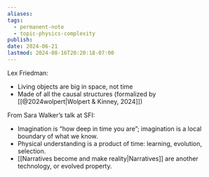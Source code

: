 ```yaml
---
aliases: 
tags:
  - permanent-note
  - topic-physics-complexity
publish: 
date: 2024-06-21
lastmod: 2024-08-16T20:20:18-07:00
---
```

Lex Friedman:
- Living objects are big in space, not time
- Made of all the causal structures (formalized by [[@2024wolpert|Wolpert & Kinney, 2024]])

From Sara Walker’s talk at SFI:
- Imagination is “how deep in time you are”; imagination is a local boundary of what we know.
- Physical understanding is a product of time: learning, evolution, selection.
- [[Narratives become and make reality|Narratives]] are another technology, or evolved property.
